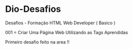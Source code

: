 # Dio-Desafios
Desafios - Formação HTML Web Developer ( Basico )

001 = Criar Uma Página Web Utilizando as Tags Aprendidas

Primeiro desafio feito na area !!
